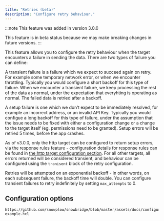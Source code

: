 ```yaml
---
title: "Retries (beta)"
description: "Configure retry behaviour."
---
```


:::note
This feature was added in version 3.0.0

This feature is in beta status because we may make breaking changes in future versions.
:::

This feature allows you to configure the retry behaviour when the target encounters a failure in sending the data. There are two types of failure you can define:

A transient failure is a failure which we expect to succeed again on retry. For example some temporary network error, or when we encounter throttling. Typically you would configure a short backoff for this type of failure. When we encounter a transient failure, we keep processing the rest of the data as normal, under the expectation that everyhting is operating as normal. The failed data is retried after a backoff.

A setup failure is one which we don't expect to be immediately resolved, for example an incorrect address, or an invalid API Key. Typically you would configue a long backoff for this type of failure, under the assumption that the issue needs to be fixed with either a configuration change or a change to the target itself (eg. permissions need to be granted). Setup errors will be retried 5 times, before the app crashes.

As of v3.0.0, only the http target can be configured to return setup errors, via the response rules feature - configuration details for response rules can be found in [the http target configuration section](/docs/destinations/forwarding-events/snowbridge/configuration/targets/http/index.md). For all other targets, all errors returned will be considered transient, and behaviour can be configured using the `tranisent` block of the retry configuration.

Retries will be attempted on an exponential backoff - in other words, on each subsequent failure, the backoff time will double. You can configure transient failures to retry indefinitely by setting `max_attempts` to 0.

## Configuration options

```hcl reference
https://github.com/snowplow/snowbridge/blob/master/assets/docs/configuration/retry-example.hcl
```
